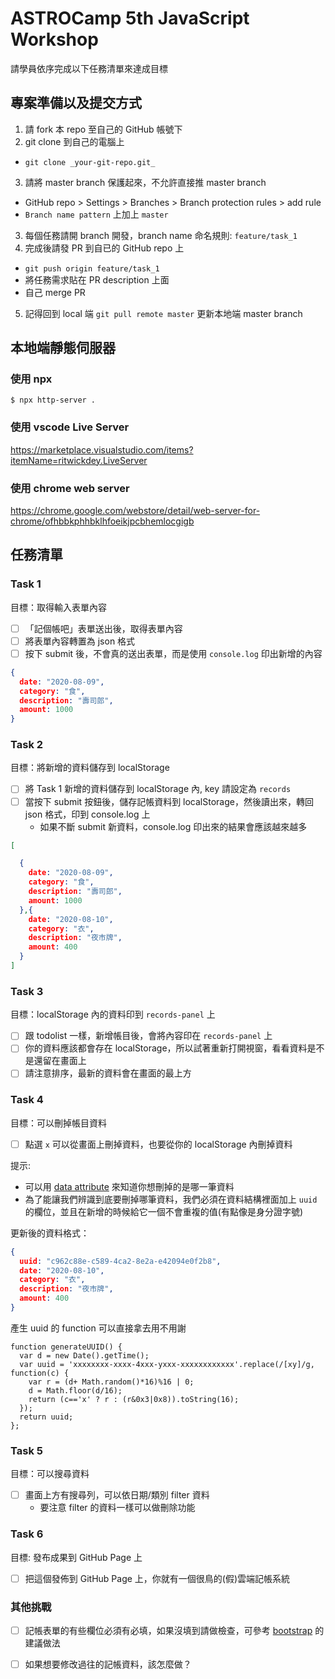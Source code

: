 # ASTROCamp 5th JavaScript Workshop

請學員依序完成以下任務清單來達成目標

## 專案準備以及提交方式

1. 請 fork 本 repo 至自己的 GitHub 帳號下
2. git clone 到自己的電腦上
  - `git clone _your-git-repo.git_`
3. 請將 master branch 保護起來，不允許直接推 master branch
  - GitHub repo > Settings > Branches > Branch protection rules > add rule
  - `Branch name pattern` 上加上 `master`
3. 每個任務請開 branch 開發，branch name 命名規則: `feature/task_1`
4. 完成後請發 PR 到自已的 GitHub repo 上
  - `git push origin feature/task_1`
  - 將任務需求貼在 PR description 上面
  - 自己 merge PR
5. 記得回到 local 端 `git pull remote master` 更新本地端 master branch

## 本地端靜態伺服器

### 使用 npx 

```
$ npx http-server .
```

### 使用 vscode Live Server

https://marketplace.visualstudio.com/items?itemName=ritwickdey.LiveServer

### 使用 chrome web server

https://chrome.google.com/webstore/detail/web-server-for-chrome/ofhbbkphhbklhfoeikjpcbhemlocgigb

## 任務清單

### Task 1

目標：取得輸入表單內容
- [ ] 「記個帳吧」表單送出後，取得表單內容
- [ ] 將表單內容轉置為 json 格式
- [ ] 按下 submit 後，不會真的送出表單，而是使用 `console.log` 印出新增的內容

```json
{ 
  date: "2020-08-09",
  category: "食",
  description: "壽司郎",
  amount: 1000 
}
```

### Task 2

目標：將新增的資料儲存到 localStorage
- [ ] 將 Task 1 新增的資料儲存到 localStorage 內, key 請設定為 `records`
- [ ] 當按下 submit 按鈕後，儲存記帳資料到 localStorage，然後讀出來，轉回 json 格式，印到 console.log 上
  - 如果不斷 submit 新資料，console.log 印出來的結果會應該越來越多

```json
[

  { 
    date: "2020-08-09",
    category: "食",
    description: "壽司郎",
    amount: 1000 
  },{
    date: "2020-08-10",
    category: "衣",
    description: "夜市牌",
    amount: 400 
  }
]
```

### Task 3

目標：localStorage 內的資料印到 `records-panel` 上
- [ ] 跟 todolist 一樣，新增帳目後，會將內容印在 `records-panel` 上
- [ ] 你的資料應該都會存在 localStorage，所以試著重新打開視窗，看看資料是不是還留在畫面上
- [ ] 請注意排序，最新的資料會在畫面的最上方

### Task 4

目標：可以刪掉帳目資料
- [ ] 點選 `x` 可以從畫面上刪掉資料，也要從你的 localStorage 內刪掉資料

提示: 
- 可以用 [data attribute](https://developer.mozilla.org/en-US/docs/Learn/HTML/Howto/Use_data_attributes) 來知道你想刪掉的是哪一筆資料
- 為了能讓我們辨識到底要刪掉哪筆資料，我們必須在資料結構裡面加上 `uuid` 的欄位，並且在新增的時候給它一個不會重複的值(有點像是身分證字號)

更新後的資料格式：

```json
{
  uuid: "c962c88e-c589-4ca2-8e2a-e42094e0f2b8",
  date: "2020-08-10",
  category: "衣",
  description: "夜市牌",
  amount: 400 
}
```

產生 uuid 的 function 可以直接拿去用不用謝
```
function generateUUID() {
  var d = new Date().getTime();
  var uuid = 'xxxxxxxx-xxxx-4xxx-yxxx-xxxxxxxxxxxx'.replace(/[xy]/g, function(c) {
    var r = (d+ Math.random()*16)%16 | 0;
    d = Math.floor(d/16);
    return (c=='x' ? r : (r&0x3|0x8)).toString(16);
  });
  return uuid;
};
```

### Task 5 

目標：可以搜尋資料
- [ ] 畫面上方有搜尋列，可以依日期/類別 filter 資料
  - 要注意 filter 的資料一樣可以做刪除功能

### Task 6 

目標: 發布成果到 GitHub Page 上
- [ ] 把這個發佈到 GitHub Page 上，你就有一個很鳥的(假)雲端記帳系統

### 其他挑戰

- [ ] 記帳表單的有些欄位必須有必填，如果沒填到請做檢查，可參考 [bootstrap](https://getbootstrap.com/docs/4.5/components/forms/#browser-defaults) 的建議做法
- [ ] 如果想要修改過往的記帳資料，該怎麼做？

